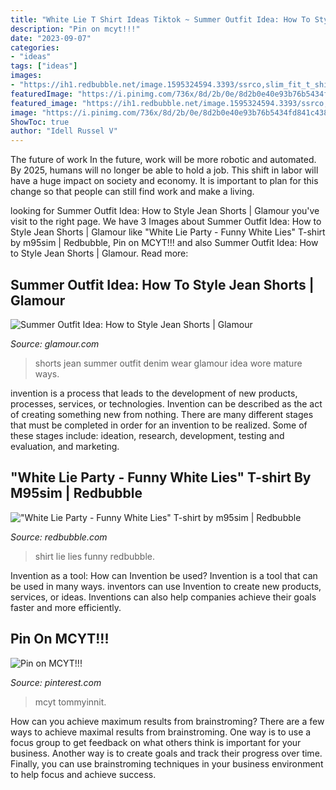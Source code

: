 ```yaml
---
title: "White Lie T Shirt Ideas Tiktok ~ Summer Outfit Idea: How To Style Jean Shorts"
description: "Pin on mcyt!!!"
date: "2023-09-07"
categories:
- "ideas"
tags: ["ideas"]
images:
- "https://ih1.redbubble.net/image.1595324594.3393/ssrco,slim_fit_t_shirt,mens,fafafa:ca443f4786,front,square_product,600x600.jpg"
featuredImage: "https://i.pinimg.com/736x/8d/2b/0e/8d2b0e40e93b76b5434fd841c4382e3e.jpg"
featured_image: "https://ih1.redbubble.net/image.1595324594.3393/ssrco,slim_fit_t_shirt,mens,fafafa:ca443f4786,front,square_product,600x600.jpg"
image: "https://i.pinimg.com/736x/8d/2b/0e/8d2b0e40e93b76b5434fd841c4382e3e.jpg"
ShowToc: true
author: "Idell Russel V"
---
```



The future of work
In the future, work will be more robotic and automated. By 2025, humans will no longer be able to hold a job. This shift in labor will have a huge impact on society and economy. It is important to plan for this change so that people can still find work and make a living.

	

		
looking for Summer Outfit Idea: How to Style Jean Shorts | Glamour you've visit to the right page. We have 3 Images about Summer Outfit Idea: How to Style Jean Shorts | Glamour like &quot;White Lie Party - Funny White Lies&quot; T-shirt by m95sim | Redbubble, Pin on MCYT!!! and also Summer Outfit Idea: How to Style Jean Shorts | Glamour. Read more:
		
    
## Summer Outfit Idea: How To Style Jean Shorts | Glamour

<img loading=lazy src="https://media.glamour.com/photos/5706b4a8855bb47b3175b1de/master/w_1280,c_limit/jean-shorts-outfit-idea-we-wore-what.jpg" onerror="this.onerror=null;this.src='https://tse1.mm.bing.net/th?id=OIP.7OwhaImWQSa0FxOFG7eEuQHaLG&amp;pid=15.1';" alt="Summer Outfit Idea: How to Style Jean Shorts | Glamour">

_Source: glamour.com_

>shorts jean summer outfit denim wear glamour idea wore mature ways. 

	

invention is a process that leads to the development of new products, processes, services, or technologies. Invention can be described as the act of creating something new from nothing. There are many different stages that must be completed in order for an invention to be realized. Some of these stages include: ideation, research, development, testing and evaluation, and marketing.

    
## &quot;White Lie Party - Funny White Lies&quot; T-shirt By M95sim | Redbubble

<img loading=lazy src="https://ih1.redbubble.net/image.1595324594.3393/ssrco,slim_fit_t_shirt,mens,fafafa:ca443f4786,front,square_product,600x600.jpg" onerror="this.onerror=null;this.src='https://tse4.mm.bing.net/th?id=OIP.mlO7i4bxfH1WNFea2IUUDAHaHa&amp;pid=15.1';" alt="&quot;White Lie Party - Funny White Lies&quot; T-shirt by m95sim | Redbubble">

_Source: redbubble.com_

>shirt lie lies funny redbubble. 

	

Invention as a tool: How can Invention be used?
Invention is a tool that can be used in many ways. inventors can use Invention to create new products, services, or ideas. Inventions can also help companies achieve their goals faster and more efficiently.

    
## Pin On MCYT!!!

<img loading=lazy src="https://i.pinimg.com/736x/8d/2b/0e/8d2b0e40e93b76b5434fd841c4382e3e.jpg" onerror="this.onerror=null;this.src='https://tse2.mm.bing.net/th?id=OIP.LCA-nmsXp-SgiPS8S9MhEQHaHa&amp;pid=15.1';" alt="Pin on MCYT!!!">

_Source: pinterest.com_

>mcyt tommyinnit. 

	

How can you achieve maximum results from brainstroming?
There are a few ways to achieve maximal results from brainstroming. One way is to use a focus group to get feedback on what others think is important for your business. Another way is to create goals and track their progress over time. Finally, you can use brainstroming techniques in your business environment to help focus and achieve success.

